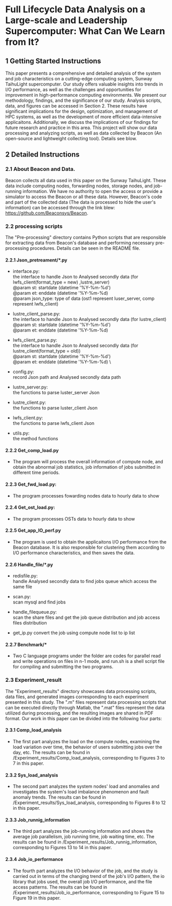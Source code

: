 # Full Lifecycle Data Analysis on a Large-scale and Leadership Supercomputer: What Can We Learn from It?

## 1 Getting Started Instructions

This paper presents a comprehensive and detailed analysis of the system and job characteristics on a cutting-edge computing system, Sunway TaihuLight supercomputer. Our study offers valuable insights into trends in I/O performance, as well as the challenges and opportunities for improvement in high-performance computing environments. We present our methodology, findings, and the significance of our study. Analysis scripts, data, and figures can be accessed in Section 2. These results have significant implications for the design, optimization, and management of HPC systems, as well as the development of more efficient data-intensive applicaitons. Additionally, we discuss the implications of our findings for future research and practice in this area. This project will show our data processing and analyzing scripts, as well as data collected by Beacon (An open-source and lightweight collecting tool). Details see blow.

## 2 Detailed Instructions

### 2.1 About Beacon and Data.

Beacon collects all data used in this paper on the Sunway TaihuLight. These data include computing nodes, forwarding nodes, storage nodes, and job-running information. We have no authority to open the access or provide a simulator to access the Beacon or all these data. However, Beacon's code and part of the collected data (The data is processed to hide the user's information) can be accessed through the link blew: https://github.com/Beaconsys/Beacon.

### 2.2 processing scripts

The "Pre-processing" directory contains Python scripts that are responsible for extracting data from Beacon's database and performing necessary pre-processing procedures. Details can be seen in the README file.

#### 2.2.1 Json_pretreament/*.py
 - interface.py:\
    the interface to handle Json to Analysed secondly data (for lwfs_client(format_type = new) ,lustre_server) \
    @param st: startdate (datetime '%Y-%m-%d') \
    @param et: enddate (datetime '%Y-%m-%d) \
    @param json_type: type of data (ost1 represent luser_server, comp represent lwfs_client)

 - lustre_client_parse.py:\
    the interface to handle Json to Analysed secondly data (for lustre_client) \
    @param st: startdate (datetime '%Y-%m-%d') \
    @param et: enddate (datetime '%Y-%m-%d)

 - lwfs_client_parse.py:\
    the interface to handle Json to Analysed secondly data (for lustre_client(format_type = old)) \
    @param st: startdate (datetime '%Y-%m-%d') \
    @param et: enddate (datetime '%Y-%m-%d) \

 - config.py:\
    record Json path and Analysed secondly data path

 - lustre_server.py:\
    the functions to parse luster_server Json

 - lustre_client.py:\
    the functions to parse luster_client Json

 - lwfs_client.py:\
    the functions to parse lwfs_client Json

 - utils.py:\
    the method functions

#### 2.2.2 Get_comp_load.py
 - The program will process the overall information of compute node, and obtain the abnormal job statistics, job information of jobs submitted in different time periods.

#### 2.2.3 Get_fwd_load.py:
 - The program processes fowarding nodes data to hourly data to show

#### 2.2.4 Get_ost_load.py:
 - The program processes OSTs data to hourly data to show

#### 2.2.5 Get_app_IO_perf.py
 - The program is used to obtain the applicaitons I/O performance from the Beacon database. It is also responsible for clustering them according to I/O performance characteristics, and then saves the data.

#### 2.2.6 Handle_file/*.py
 - redisfile.py: \
    handle Analysed secondly data to find jobs queue which access the same file

 - scan.py:\
    scan mysql and find jobs

 - handle_filequeue.py:\
    scan the share files and get the job queue distribution and job access files distribution

 - get_ip.py
    convert the job using compute node list to ip list

#### 2.2.7 Benchmark/*
 - Two C language programs under the folder are codes for parallel read and write operations on files in n-1 mode, and run.sh is a shell script file for compiling and submitting the two programs.

### 2.3 Experiment_result

The "Experiment_results" directory showcases data processing scripts, data files, and generated images corresponding to each experiment presented in this study. The ".m" files represent data processing scripts that can be executed directly through Matlab, the ".mat" files represent the data utilized during processing, and the resulting images are shared in PDF format. Our work in this paper can be divided into the following four parts:

#### 2.3.1 Comp_load_analysis
 - The first part analyzes the load on the compute nodes, examining the load variation over time, the behavior of users submitting jobs over the day, etc. The results can be found in /Experiment_results/Comp_load_analysis, corresponding to Figures 3 to 7 in this paper.

#### 2.3.2 Sys_load_analysis
 - The second part analyzes the system nodes' load and anomalies and investigates the system's load imbalance phenomenon and fault anomaly trends. The results can be found in /Experiment_results/Sys_load_analysis, corresponding to Figures 8 to 12 in this paper.

#### 2.3.3 Job_runnig_information
 - The third part analyzes the job-running information and shows the average job parallelism, job running time, job waiting time, etc. The results can be found in /Experiment_results/Job_runnig_information, corresponding to Figures 13 to 14 in this paper.

#### 2.3.4 Job_io_performance
 - The fourth part analyzes the I/O behavior of the job, and the study is carried out in terms of the changing trend of the job's I/O pattern, the io library that jobs used, the overall job I/O performance, and the file access patterns. The results can be found in /Experiment_results/Job_io_performance, corresponding to Figure 15 to Figure 19 in this paper.
